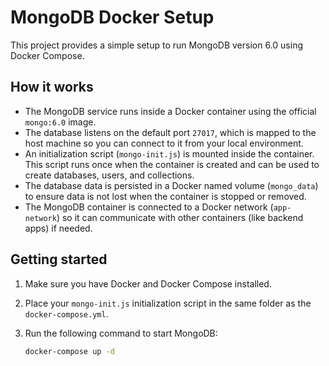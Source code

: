 # MongoDB Docker Setup

This project provides a simple setup to run MongoDB version 6.0 using Docker Compose.

## How it works

- The MongoDB service runs inside a Docker container using the official `mongo:6.0` image.
- The database listens on the default port `27017`, which is mapped to the host machine so you can connect to it from your local environment.
- An initialization script (`mongo-init.js`) is mounted inside the container. This script runs once when the container is created and can be used to create databases, users, and collections.
- The database data is persisted in a Docker named volume (`mongo_data`) to ensure data is not lost when the container is stopped or removed.
- The MongoDB container is connected to a Docker network (`app-network`) so it can communicate with other containers (like backend apps) if needed.

## Getting started

1. Make sure you have Docker and Docker Compose installed.

2. Place your `mongo-init.js` initialization script in the same folder as the `docker-compose.yml`.

3. Run the following command to start MongoDB:

   ```bash
   docker-compose up -d